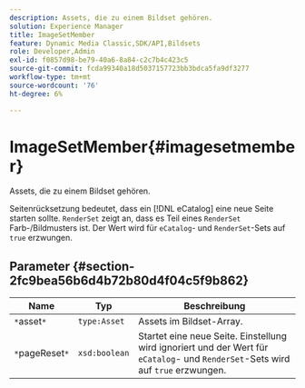 ```yaml
---
description: Assets, die zu einem Bildset gehören.
solution: Experience Manager
title: ImageSetMember
feature: Dynamic Media Classic,SDK/API,Bildsets
role: Developer,Admin
exl-id: f0857d98-be79-40a6-8a84-c2c7b4c423c5
source-git-commit: fcda99340a18d5037157723bb3bdca5fa9df3277
workflow-type: tm+mt
source-wordcount: '76'
ht-degree: 6%

---
```


# ImageSetMember{#imagesetmember}

Assets, die zu einem Bildset gehören.

Seitenrücksetzung bedeutet, dass ein [!DNL eCatalog] eine neue Seite starten sollte. `RenderSet` zeigt an, dass es Teil eines  `RenderSet` Farb-/Bildmusters ist. Der Wert wird für `eCatalog`- und `RenderSet`-Sets auf `true` erzwungen.

## Parameter {#section-2fc9bea56b6d4b72b80d4f04c5f9b862}

| Name | Typ | Beschreibung |
|---|---|---|
| `*`asset`*` | `type:Asset` | Assets im Bildset-Array. |
| `*`pageReset`*` | `xsd:boolean` | Startet eine neue Seite. Einstellung wird ignoriert und der Wert für `eCatalog`- und `RenderSet`-Sets wird auf `true` erzwungen. |
